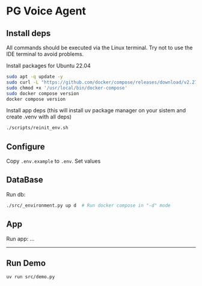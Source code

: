 
# PG Voice Agent

## Install deps 
All commands should be executed via the Linux terminal. Try not to use the IDE terminal to avoid problems.

Install packages for Ubuntu 22.04 
```bash
sudo apt -q update -y
sudo curl -L "https://github.com/docker/compose/releases/download/v2.27.0/docker-compose-$(uname -s)-$(uname -m)" -o '/usr/local/bin/docker-compose'
sudo chmod +x '/usr/local/bin/docker-compose'
sudo docker compose version
docker compose version
```

Install app deps (this will install uv package manager on your sistem and create .venv with all deps)
```bash
./scripts/reinit_env.sh
```

## Configure
Copy `.env.example` to `.env`. Set values

## DataBase
Run db:
```bash
./src/_environment.py up d  # Run docker compose in "-d" mode
```
## App
Run app:
...
***

## Run Demo

```bash
uv run src/demo.py
```

